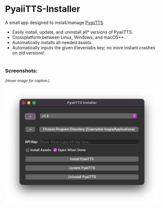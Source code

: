 # PyaiiTTS-Installer
A small app designed to install/manage [PyaiiTTS](https://github.com/DatBogie/PyaiiTTS).
- Easily install, update, and uninstall all* versions of PyaiiTTS.
- Crossplatform between Linux, Windows, and macOS**.
- Automatically installs all needed assets.
- Automatically inputs the given Elevenlabs key; no more instant crashes on old versions!
<br>&nbsp;
### Screenshots:
<sup>_(Hover image for caption.)_</sup>

<span title="PyaiiTTS Installer v1.3 running on macOS Ventura">![PyaiiTTS Installer v1.3 on macOS](./.web-assets/macOS.png)</span>
